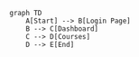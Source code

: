 
    graph TD
        A[Start] --> B[Login Page]
        B --> C[Dashboard]
        C --> D[Courses]
        D --> E[End]
    